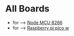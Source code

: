 # All Boards

- for --> [Node MCU 8266](Node-MCU-8266.md)
- for --> [Raspberry pi pico w](Raspberry-pi-pico-w.md)
